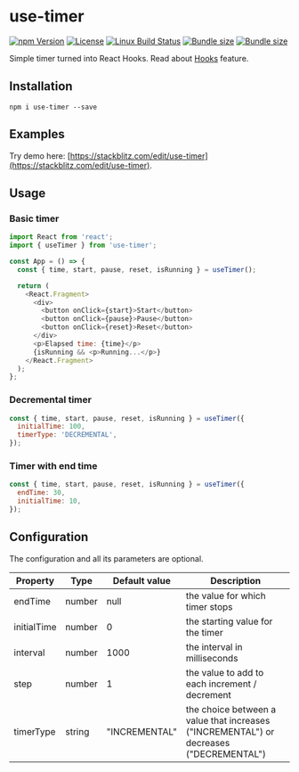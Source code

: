 # use-timer

[![npm Version](https://img.shields.io/npm/v/use-timer.svg)](https://www.npmjs.com/package/use-timer) [![License](https://img.shields.io/npm/l/use-timer.svg)](https://www.npmjs.com/package/use-timer) [![Linux Build Status](https://travis-ci.com/thibaultboursier/use-timer.svg?branch=master)](https://travis-ci.com/thibaultboursier/use-timer) [![Bundle size](https://badgen.net/bundlephobia/min/use-timer?label=size)](https://bundlephobia.com/result?p=use-timer) [![Bundle size](https://badgen.net/bundlephobia/minzip/use-timer?label=gzip%20size)](https://bundlephobia.com/result?p=use-timer)

Simple timer turned into React Hooks.
Read about [Hooks](https://reactjs.org/docs/hooks-intro.html) feature.

## Installation

```
npm i use-timer --save
```

## Examples

Try demo here: [https://stackblitz.com/edit/use-timer](https://stackblitz.com/edit/use-timer).

## Usage

### Basic timer

```javascript
import React from 'react';
import { useTimer } from 'use-timer';

const App = () => {
  const { time, start, pause, reset, isRunning } = useTimer();

  return (
    <React.Fragment>
      <div>
        <button onClick={start}>Start</button>
        <button onClick={pause}>Pause</button>
        <button onClick={reset}>Reset</button>
      </div>
      <p>Elapsed time: {time}</p>
      {isRunning && <p>Running...</p>}
    </React.Fragment>
  );
};
```

### Decremental timer

```javascript
const { time, start, pause, reset, isRunning } = useTimer({
  initialTime: 100,
  timerType: 'DECREMENTAL',
});
```

### Timer with end time

```javascript
const { time, start, pause, reset, isRunning } = useTimer({
  endTime: 30,
  initialTime: 10,
});
```

## Configuration

The configuration and all its parameters are optional.

| Property    | Type   | Default value | Description                                                                            |
| ----------- | ------ | ------------- | -------------------------------------------------------------------------------------- |
| endTime     | number | null          | the value for which timer stops                                                        |
| initialTime | number | 0             | the starting value for the timer                                                       |
| interval    | number | 1000          | the interval in milliseconds                                                           |
| step        | number | 1             | the value to add to each increment / decrement                                         |
| timerType   | string | "INCREMENTAL" | the choice between a value that increases ("INCREMENTAL") or decreases ("DECREMENTAL") |
